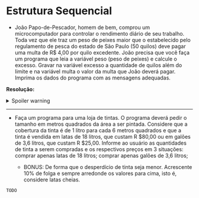 # Estrutura Sequencial

- João Papo-de-Pescador, homem de bem, comprou um microcomputador para controlar o rendimento diário de seu trabalho. Toda vez que ele traz um peso de peixes maior que o estabelecido pelo regulamento de pesca do estado de São Paulo (50 quilos) deve pagar uma multa de R$ 4,00 por quilo excedente. João precisa que você faça um programa que leia a variável peso (peso de peixes) e calcule o excesso. Gravar na variável excesso a quantidade de quilos além do limite e na variável multa o valor da multa que João deverá pagar. Imprima os dados do programa com as mensagens adequadas.

**Resolução:**

<details>
  <summary>Spoiler warning</summary>

```java
import java.util.Scanner;

public class Main {
    public static void main(String[] args) {
        double limitePeso = 50.0;
        double multaPorKg = 4.0;
        double excessoPeso = 0.0;
        double multa = 0.0;

        System.out.println("Digite o peso do peixe em quilogramas: ");
        Scanner scanner = new Scanner(System.in);
        double peso = scanner.nextDouble();

        if (peso > limitePeso) {
            excessoPeso = peso - limitePeso;
            multa = excessoPeso * multaPorKg;

            System.out.println("Você excedeu o limite de peso em: " + excessoPeso + " kg.");
            System.out.println("Você deve pagar: R$ " + multa + " em multas à lei de pesca de São Paulo.");
        } else if (peso > 0) {
            System.out.println("Você está dentro dos limites de peso. Nenhuma multa se aplica. Boa pescaria! 🎣");
        } else {
            System.out.println("Peso inválido! Não existem peixes negativos, existem? 🤔");
        }
        scanner.close();
    }
}
```

</details>

---

- Faça um programa para uma loja de tintas. O programa deverá pedir o tamanho em metros quadrados da área a ser pintada. Considere que a cobertura da tinta é de 1 litro para cada 6 metros quadrados e que a tinta é vendida em latas de 18 litros, que custam R $80,00 ou em galões de 3,6 litros, que custam R $25,00.
  Informe ao usuário as quantidades de tinta a serem compradas e os respectivos preços em 3 situações:
  comprar apenas latas de 18 litros;
  comprar apenas galões de 3,6 litros;

  - BONUS: De forma que o desperdício de tinta seja menor. Acrescente 10% de folga e sempre arredonde os valores para cima, isto é, considere latas cheias.

```java
TODO
```
